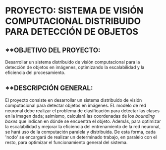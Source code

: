 # PROYECTO:  SISTEMA DE VISIÓN COMPUTACIONAL DISTRIBUIDO PARA DETECCIÓN DE OBJETOS
## **OBJETIVO DEL PROYECTO:
Desarrollar un sistema distribuido de visión computacional para la detección de objetos en imágenes, optimizando la escalabilidad y la eficiencia del procesamiento.

## **DESCRIPCIÓN GENERAL:
El proyecto consiste en desarrollar un sistema distribuido de visión computacional para detectar objetos en imágenes. EL modelo de red neuronal debe realizar el problema de clasificación para detectar las clases en la imagen dada; asimismo, calculará las coordenadas de los *bounding boxes* que indican en dónde se encuentra el objeto.
Además, para optimizar la escalabilidad y mejorar la eficiencia del entrenamiento de la red neuronal, se hará uso de la computación paralela y distribuida. De esta forma, cada 'nodo' se encargará de realizar un determinado trabajo, en paralelo con el resto, para optimizar el funcionamiento general del sistema.


